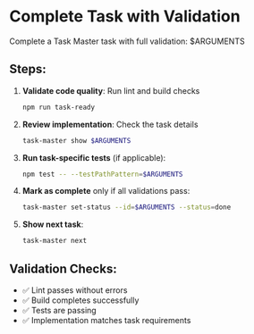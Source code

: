 # Complete Task with Validation

Complete a Task Master task with full validation: $ARGUMENTS

## Steps:

1. **Validate code quality**: Run lint and build checks
   ```bash
   npm run task-ready
   ```

2. **Review implementation**: Check the task details
   ```bash
   task-master show $ARGUMENTS
   ```

3. **Run task-specific tests** (if applicable):
   ```bash
   npm test -- --testPathPattern=$ARGUMENTS
   ```

4. **Mark as complete** only if all validations pass:
   ```bash
   task-master set-status --id=$ARGUMENTS --status=done
   ```

5. **Show next task**:
   ```bash
   task-master next
   ```

## Validation Checks:
- ✅ Lint passes without errors
- ✅ Build completes successfully  
- ✅ Tests are passing
- ✅ Implementation matches task requirements